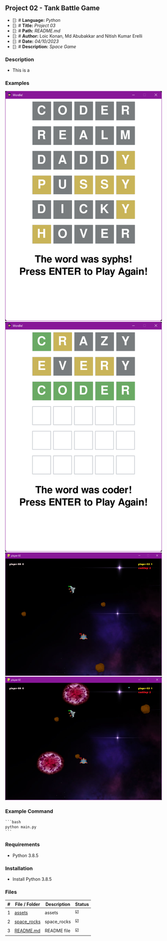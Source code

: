 ## Project 02 -  Tank Battle Game

- []: # **Language:** _Python_
- []: # **Title:** _Project 03_
- []: # **Path:** _README.md_
- []: # **Author:** Loic Konan, Md Abubakkar and Nitish Kumar Erelli
- []: # **Date:** _04/10/2023_
- []: # **Description:** _Space Game_
  
### Description

- This is a 

  
### Examples
  
<img src="assets/pic1.png"> <img src="assets/pic.png">
<img src="assets/pic2.png"> <img src="assets/pic3.png">

### Example Command

    ```bash
    python main.py
    ```

### Requirements

- Python 3.8.5

### Installation

- Install Python 3.8.5

### Files

|   #   | File / Folder                | Description | Status                  |
| :---: | ---------------------------- | ----------- | ----------------------- |
|   1   | [assets](./assets)           | assets      | :ballot_box_with_check: |
|   2   | [space_rocks](./space_rocks) | space_rocks | :ballot_box_with_check: |
|   3   | [README.md](README.md)       | README file | :ballot_box_with_check: |
